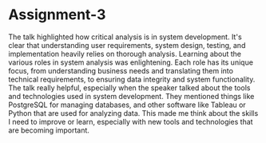 # Assignment-3
The talk highlighted how critical analysis is in system development. It's clear that understanding user requirements, system design, testing, and implementation heavily relies on thorough analysis. Learning about the various roles in system analysis was enlightening. Each role has its unique focus, from understanding business needs and translating them into technical requirements, to ensuring data integrity and system functionality. The talk really helpful, especially when the speaker talked about the tools and technologies used in system development. They mentioned things like PostgreSQL for managing databases, and other software like Tableau or Python that are used for analyzing data. This made me think about the skills I need to improve or learn, especially with new tools and technologies that are becoming important.
